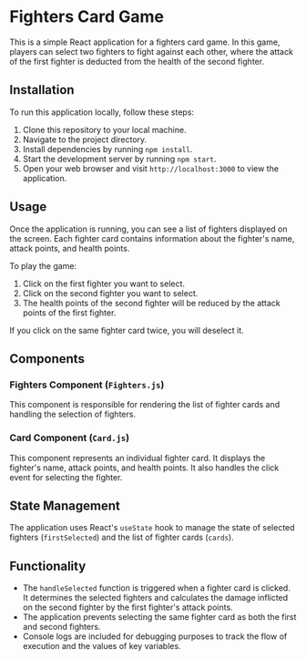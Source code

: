 # Fighters Card Game

This is a simple React application for a fighters card game. In this game, players can select two fighters to fight against each other, where the attack of the first fighter is deducted from the health of the second fighter.

## Installation

To run this application locally, follow these steps:

1. Clone this repository to your local machine.
2. Navigate to the project directory.
3. Install dependencies by running `npm install`.
4. Start the development server by running `npm start`.
5. Open your web browser and visit `http://localhost:3000` to view the application.

## Usage

Once the application is running, you can see a list of fighters displayed on the screen. Each fighter card contains information about the fighter's name, attack points, and health points.

To play the game:

1. Click on the first fighter you want to select.
2. Click on the second fighter you want to select.
3. The health points of the second fighter will be reduced by the attack points of the first fighter.

If you click on the same fighter card twice, you will deselect it.

## Components

### Fighters Component (`Fighters.js`)

This component is responsible for rendering the list of fighter cards and handling the selection of fighters.

### Card Component (`Card.js`)

This component represents an individual fighter card. It displays the fighter's name, attack points, and health points. It also handles the click event for selecting the fighter.

## State Management

The application uses React's `useState` hook to manage the state of selected fighters (`firstSelected`) and the list of fighter cards (`cards`).

## Functionality

- The `handleSelected` function is triggered when a fighter card is clicked. It determines the selected fighters and calculates the damage inflicted on the second fighter by the first fighter's attack points.
- The application prevents selecting the same fighter card as both the first and second fighters.
- Console logs are included for debugging purposes to track the flow of execution and the values of key variables.
